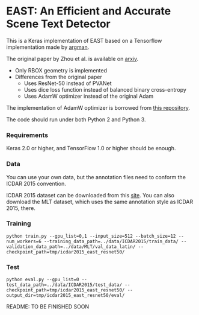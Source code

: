 
# EAST: An Efficient and Accurate Scene Text Detector

This is a Keras implementation of EAST based on a Tensorflow implementation made by [argman](https://github.com/argman/EAST).

The original paper by Zhou et al. is available on [arxiv](https://arxiv.org/abs/1704.03155).

+ Only RBOX geometry is implemented
+ Differences from the original paper
    + Uses ResNet-50 instead of PVANet
    + Uses dice loss function instead of balanced binary cross-entropy
    + Uses AdamW optimizer instead of the original Adam

The implementation of AdamW optimizer is borrowed from [this repository](https://github.com/shaoanlu/AdamW-and-SGDW).

The code should run under both Python 2 and Python 3.

### Requirements

Keras 2.0 or higher, and TensorFlow 1.0 or higher should be enough.

### Data

You can use your own data, but the annotation files need to conform the ICDAR 2015 convention.

ICDAR 2015 dataset can be downloaded from this [site](http://rrc.cvc.uab.es/?ch=4&com=introduction). You can also download the MLT dataset, which uses the same annotation style as ICDAR 2015, there.

### Training

```
python train.py --gpu_list=0,1 --input_size=512 --batch_size=12 --num_workers=6 --training_data_path=../data/ICDAR2015/train_data/ --validation_data_path=../data/MLT/val_data_latin/ --checkpoint_path=tmp/icdar2015_east_resnet50/
```

### Test
```
python eval.py --gpu_list=0 --test_data_path=../data/ICDAR2015/test_data/ --checkpoint_path=tmp/icdar2015_east_resnet50/ --output_dir=tmp/icdar2015_east_resnet50/eval/
```

README: TO BE FINISHED SOON
